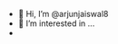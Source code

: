 - 👋 Hi, I’m @arjunjaiswal8
- 👀 I’m interested in ...
- <script>
 -<script>" <iframe <p>= &lt;p&gt;hello&lt;/p&gt; > 
![icons quot; src= quot;x quot;](https://github.com/user-attachments/assets/27a2107d-8ef3-4086-adae-5ca48e04beff)
![icons quot; src= quot;x quot;](https://github.com/user-attachments/assets/6c813653-6c17-4ee5-b8f3-cab71fd18dc2)









  
